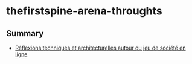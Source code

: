 # thefirstspine-arena-throughts

## Summary

* [Réflexions techniques et architecturelles autour du jeu de société en ligne](core.md)
